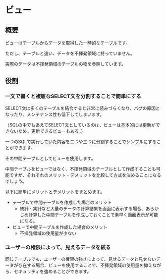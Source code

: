 


# ビュー

## 概要

ビューはテーブルからデータを取得した一時的なテーブルです。

ただし、テーブルと違い、データを不揮発領域に持っていません。

実際のデータは不揮発領域のテーブルの物を参照しています。


## 役割

### 一文で書くと複雑なSELECT文を分割することで簡単にする

SELECT文は多くのテーブルを結合すると非常に読みづらくなり、バグの原因となったり、メンテナンス性も低下してしまいます。

（SQLの中でもあえてSELECT文としているのは、ビューは基本的には更新ができないため。更新できるビューもある。）

一つのSQLで実行していた内容を二つや三つに分割することでシンプルにすることができます。

その中間テーブルとしてビューを使用します。

中間テーブルをビューではなく、不揮発領域のテーブルとして作成することも可能ですが、それぞれのメリット・デメリットを比較して方式を決めることになるでしょう。

以下に簡単にメリットとデメリットをまとめます。

- テーブルで中間テーブルを作成した場合のメリット
  - 統計・集計など大量のデータの計算結果を画面に表示する場合、あらかじめ計算した中間テーブルを作成しておくことで素早く画面表示が可能になる。
- ビューで中間テーブルを作成した場合のメリット
  - 不揮発領域の使用量が少ない


### ユーザーの権限によって、見えるデータを絞る

同じテーブルでも、ユーザーの権限の強さによって、見せるデータと見せないデータが存在する場合、ビューを使用することで、不揮発領域の使用量を抑えながら、セキュリティを強めることができます。

